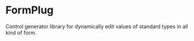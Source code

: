 FormPlug
=========

Control generator library for dynamically edit values of standard types in all kind of form.
